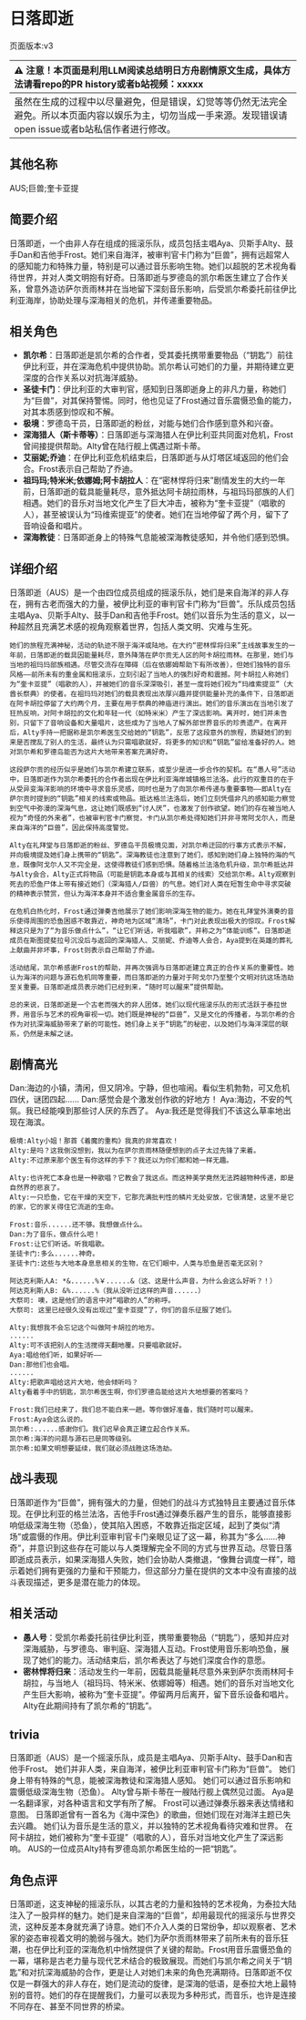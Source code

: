 # 日落即逝
页面版本:v3
 

| :warning: 注意！本页面是利用LLM阅读总结明日方舟剧情原文生成，具体方法请看repo的PR history或者b站视频：xxxxx           |
|:----------------------------|
| 虽然在生成的过程中以尽量避免，但是错误，幻觉等等仍然无法完全避免。所以本页面内容以娱乐为主，切勿当成一手来源。发现错误请open issue或者b站私信作者进行修改。|



## 其他名称
AUS;巨兽;奎卡亚提
## 简要介绍
日落即逝，一个由非人存在组成的摇滚乐队，成员包括主唱Aya、贝斯手Alty、鼓手Dan和吉他手Frost。她们来自海洋，被审判官卡门称为“巨兽”，拥有远超常人的感知能力和特殊力量，特别是可以通过音乐影响生物。她们以超脱的艺术视角看待世界，并对人类文明抱有好奇。日落即逝与罗德岛的凯尔希医生建立了合作关系，曾意外造访萨尔贡雨林并在当地留下深刻音乐影响，后受凯尔希委托前往伊比利亚海岸，协助处理与深海相关的危机，并传递重要物品。
## 相关角色
-   **凯尔希**：日落即逝是凯尔希的合作者，受其委托携带重要物品（“钥匙”）前往伊比利亚，并在深海危机中提供协助。凯尔希认可她们的力量，并期待建立更深度的合作关系以对抗海洋威胁。
-   **圣徒卡门**：伊比利亚的大审判官，感知到日落即逝身上的非凡力量，称她们为“巨兽”，对其保持警惕。同时，他也见证了Frost通过音乐震慑恐鱼的能力，对其本质感到惊叹和不解。
-   **极境**：罗德岛干员，日落即逝的粉丝，对能与她们合作感到意外和兴奋。
-   **深海猎人（斯卡蒂等）**：日落即逝与深海猎人在伊比利亚共同面对危机，Frost曾间接提供帮助。Alty曾在陆行舰上偶遇过斯卡蒂。
-   **艾丽妮;乔迪**：在伊比利亚危机结束后，日落即逝与从灯塔区域返回的他们会合。Frost表示自己帮助了乔迪。
-   **祖玛玛;特米米;依娜姆;阿卡胡拉人**：在“密林悍将归来”剧情发生的大约一年前，日落即逝的载具能量耗尽，意外抵达阿卡胡拉雨林，与祖玛玛部族的人们相遇。她们的音乐对当地文化产生了巨大冲击，被称为“奎卡亚提”（唱歌的人），甚至被误认为“玛维索提亚”的使者。她们在当地停留了两个月，留下了音响设备和唱片。
-   **深海教徒**：日落即逝身上的特殊气息能被深海教徒感知，并令他们感到恐惧。
## 详细介绍
日落即逝（AUS）是一个由四位成员组成的摇滚乐队，她们是来自海洋的非人存在，拥有古老而强大的力量，被伊比利亚的审判官卡门称为“巨兽”。乐队成员包括主唱Aya、贝斯手Alty、鼓手Dan和吉他手Frost。她们以音乐为生活的意义，以一种超然且充满艺术感的视角观察着世界，包括人类文明、灾难与生死。

    她们的旅程充满神秘，活动的轨迹不限于海洋或陆地。在大约“密林悍将归来”主线故事发生的一年前，日落即逝的载具因能量耗尽，意外降落在萨尔贡无人区的阿卡胡拉雨林。在那里，她们与当地的祖玛玛部族相遇。尽管交流存在障碍（后在依娜姆帮助下有所改善），但她们独特的音乐风格——前所未有的重金属和摇滚乐，立刻引起了当地人的强烈好奇和震撼。阿卡胡拉人称她们为“奎卡亚提”（唱歌的人），并被她们的音乐深深吸引，甚至一度将她们视为“玛维索提亚”（大酋长祭典）的使者。在祖玛玛对她们的载具表现出浓厚兴趣并提供能量补充的条件下，日落即逝在阿卡胡拉停留了大约两个月，主要在用于祭典的神庙进行演出。她们的音乐演出在当地引发了狂热反响，对阿卡胡拉的文化和年轻一代（如特米米）产生了深远影响。离开时，她们并未告别，只留下了音响设备和大量唱片，这些成为了当地人了解外部世界音乐的珍贵遗产。在离开后，Alty手持一把据称是凯尔希医生交给她的“钥匙”，反思了这段意外的旅程，质疑她们的到来是否搅乱了别人的生活，最终认为只需唱歌就好，将更多的知识和“钥匙”留给准备好的人。她对凯尔希和罗德岛能否为这片大地带来答案充满好奇。

    这段萨尔贡的经历似乎是她们与凯尔希建立联系，或至少是进一步合作的契机。在“愚人号”活动中，日落即逝作为凯尔希委托的合作者出现在伊比利亚海岸城镇格兰法洛。此行的双重目的在于从受异变海洋影响的环境中寻求音乐灵感，同时也是为了向凯尔希传递与重要事物——即Alty在萨尔贡时提到的“钥匙”相关的线索或物品。抵达格兰法洛后，她们立刻凭借非凡的感知能力察觉到空气中弥漫的深海气息，这让她们既感到“讨人厌”，也激发了创作欲望。她们的存在被当地人视为“奇怪的外来者”，也被审判官卡门察觉，卡门从凯尔希处得知她们并非寻常阿戈尔人，而是来自海洋的“巨兽”，因此保持高度警觉。

    Alty在礼拜堂与日落即逝的粉丝、罗德岛干员极境见面，对凯尔希迂回的行事方式表示不解，并向极境提及她们身上携带的“钥匙”。深海教徒也注意到了她们，感知到她们身上独特的海的气息，既像阿戈尔人又不完全是，这使得教徒们感到恐惧。随着格兰法洛危机升级，凯尔希抵达并与Alty会合，Alty正式将物品（可能是钥匙本身或与其相关的线索）交给凯尔希。Alty观察到死去的恐鱼尸体上带有接近她们（深海猎人/巨兽）的气息。她们对人类在短暂生命中寻求突破的精神表示赞赏，但认为海洋本身并不适合重金属音乐的生存。

    在危机白热化时，Frost通过弹奏吉他展示了她们影响深海生物的能力。她在礼拜堂外演奏的音乐使得周围的恐鱼困惑不敢靠近，神奇地为区域“清场”，卡门对此表现出极大的惊叹。Frost解释这只是为了“为音乐做点什么”，“让它们听话，听我唱歌”，并称之为“体能训练”。日落即逝成员在斯图提斐拉号沉没后与返回的深海猎人、艾丽妮、乔迪等人会合，Aya提到在英雄的葬礼上献曲并非坏事，Frost则表示自己帮助了乔迪。

    活动结尾，凯尔希感谢Frost的帮助，并再次强调与日落即逝建立真正的合作关系的重要性。她认为海洋的问题与源石危机同等重要，而日落即逝的力量对于阿戈尔乃至整个文明对抗这场浩劫至关重要。日落即逝成员表示她们已经到来，“随时可以醒来”提供帮助。

    总的来说，日落即逝是一个古老而强大的非人团体，她们以现代摇滚乐队的形式活跃于泰拉世界，用音乐与艺术的视角审视一切。她们既是神秘的“巨兽”，又是文化的传播者，与凯尔希的合作为对抗深海威胁带来了新的可能性。她们身上关于“钥匙”的秘密，以及她们与海洋深层的联系，仍然是未解之谜。
## 剧情高光
Dan:海边的小镇，清闲，但又阴冷。宁静，但也喧闹。看似生机勃勃，可又危机四伏，谜团四起......
    Dan:感觉会是个激发创作欲的好地方！
    Aya:海边，不安的气氛。我已经能嗅到那些讨人厌的东西了。
    Aya:我还是觉得我们不该这么草率地出现在海滨。

    极境:Alty小姐！那首《着魔的重构》我真的非常喜欢！
    Alty:是吗？这我倒没想到，我以为在萨尔贡雨林随便想到的点子太过先锋了来着。
    Alty:不过原来那个医生有你这样的手下？我还以为你们都和她一样无趣。

    Alty:也许死亡本身也是一种歌唱？它教会了我这点。而这种美学竟然无法跨越物种传递，即是自然界的悲哀了。
    Alty:一只恐鱼，它在干燥的天空下，它那充满批判性的鳞片无处安放，它很清楚，这里不是它的家，它的家关得住它流逝的生命。

    Frost:音乐......还不够。我想做点什么。
    Dan:为了音乐，做点什么吧！
    Frost:让它们听话。听我唱歌。
    圣徒卡门:多么......神奇。
    圣徒卡门:这些与大地本身息息相关的生物，在它们眼中，人类与恐鱼是否毫无区别？

    阿达克利斯人A: *&......%￥......&（这、这是什么声音，为什么会这么好听？！）
    阿达克利斯人B: &%......%（我从没听过这样的声音......）
    大祭司: 噢，这是他们的语言中对“唱歌的人”的称呼。
    大祭司: 这里已经很久没有出现过“奎卡亚提”了，你们的音乐征服了她们。

    Alty:我想我不会忘记这个叫做阿卡胡拉的地方。
    ......
    Alty:可不该把别人的生活搅得天翻地覆。只要唱歌就好。
    Aya:唱给他们听，如果好听——
    Dan:那他们也会唱。
    ......
    Alty:把歌声唱给这片大地，他会倾听吗？
    Alty看着手中的钥匙，凯尔希医生啊，你们罗德岛能给这片大地想要的答案吗？

    Frost:我们已经来了，我们总不能白来一趟。等你做好准备，我们随时可以醒来。
    Frost:Aya会这么说的。
    凯尔希:......感谢你们。我们迟早会真正建立起合作关系。
    凯尔希:海洋的问题与源石已是同等级别。
    凯尔希:如果文明想要延续，我们就必须战胜这场浩劫。
## 战斗表现
日落即逝作为“巨兽”，拥有强大的力量，但她们的战斗方式独特且主要通过音乐体现。在伊比利亚的格兰法洛，吉他手Frost通过弹奏乐器产生的音乐，能够直接影响低级深海生物（恐鱼），使其陷入困惑，不敢靠近指定区域，起到了类似“清场”或震慑的作用。伊比利亚审判官卡门亲眼见证了这一幕，称其为“多么......神奇”，并意识到这些存在可能以与人类理解完全不同的方式与世界互动。尽管日落即逝成员表示，如果深海猎人失败，她们会协助人类撤退，“像舞台调度一样”，暗示着她们拥有更强的力量和干预能力，但这部分力量在提供的文本中没有直接的战斗表现描述，更多是潜在能力的体现。
## 相关活动
-   **愚人号**：受凯尔希委托前往伊比利亚，携带重要物品（“钥匙”），感知并应对深海威胁，与罗德岛、审判庭、深海猎人互动。Frost使用音乐影响恐鱼，展现了她们的能力。活动结束后，凯尔希表达了与她们深度合作的意愿。
-   **密林悍将归来**：活动发生约一年前，因载具能量耗尽意外来到萨尔贡雨林阿卡胡拉，与当地人（祖玛玛、特米米、依娜姆等）相遇。她们的音乐对当地文化产生巨大影响，被称为“奎卡亚提”。停留两月后离开，留下音乐设备和唱片。Alty在此期间持有了凯尔希的“钥匙”。
## trivia
日落即逝（AUS）是一个摇滚乐队，成员是主唱Aya、贝斯手Alty、鼓手Dan和吉他手Frost。
    她们并非人类，来自海洋，被伊比利亚审判官卡门称为“巨兽”。
    她们身上带有特殊的气息，能被深海教徒和深海猎人感知。
    她们可以通过音乐影响和震慑低级深海生物（恐鱼）。
    Alty曾与斯卡蒂在一艘陆行舰上偶然见过面。
    Aya是一名翻译家，对各种语言和文学有所了解。
    Frost可以通过弹奏乐器来表达情绪和意图。
    日落即逝曾有一首名为《海中深色》的歌曲，但她们现在对海洋主题已失去兴趣。
    她们认为音乐是生活的意义，并以独特的艺术视角看待灾难和世界。
    在阿卡胡拉，她们被称为“奎卡亚提”（唱歌的人），音乐对当地文化产生了深远影响。
    AUS的一位成员Alty持有罗德岛凯尔希医生给的一把“钥匙”。
## 角色点评
日落即逝，这支神秘的摇滚乐队，以其古老的力量和独特的艺术视角，为泰拉大陆注入了一股异样的魅力。她们是来自深海的“巨兽”，却用最现代的摇滚乐与世界交流，这种反差本身就充满了诗意。她们不介入人类的日常纷争，却以观察者、艺术家的姿态审视着文明的脆弱与强大。她们为萨尔贡雨林带来了前所未有的音乐狂潮，也在伊比利亚的深海危机中悄然提供了关键的帮助。Frost用音乐震慑恐鱼的一幕，堪称是古老力量与现代艺术结合的极致展现。而她们与凯尔希之间关于“钥匙”和对抗深海威胁的合作，更是让人对她们未来的角色充满期待。日落即逝不仅仅是一群强大的非人存在，她们是流动的旋律，是深海的低语，是泰拉大地上最特别的音符。她们的存在提醒我们，力量可以表现为多种形式，而音乐，也许是连接不同存在、甚至不同世界的桥梁。